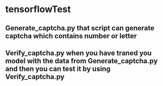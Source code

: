 # tensorflowTest 

## Generate_captcha.py  that script can generate captcha which contains number or letter

##  Verify_captcha.py when you have traned you model with the data from  Generate_captcha.py and then  you can test it by using Verify_captcha.py